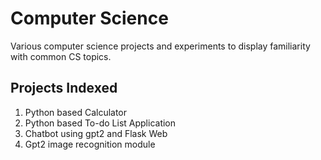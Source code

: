 # Computer Science
Various computer science projects and experiments to display familiarity with common CS topics.

## Projects Indexed
1. Python based Calculator
2. Python based To-do List Application
3. Chatbot using gpt2 and Flask Web
4. Gpt2 image recognition module
